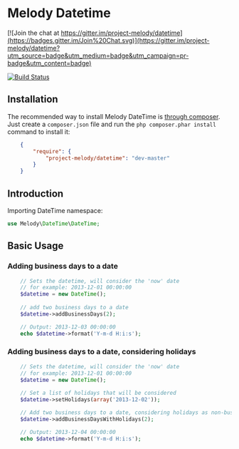 Melody Datetime
=================

[![Join the chat at https://gitter.im/project-melody/datetime](https://badges.gitter.im/Join%20Chat.svg)](https://gitter.im/project-melody/datetime?utm_source=badge&utm_medium=badge&utm_campaign=pr-badge&utm_content=badge)

[![Build Status](https://travis-ci.org/project-melody/datetime.png?branch=develop)](https://travis-ci.org/project-melody/datetime)


Installation
------------

The recommended way to install Melody DateTime is [through
composer](http://getcomposer.org). Just create a `composer.json` file and
run the `php composer.phar install` command to install it:
```json
    {
        "require": {
            "project-melody/datetime": "dev-master"
        }
    }
```

Introduction
------------

Importing DateTime namespace:
```php
use Melody\DateTime\DateTime;
```

Basic Usage
-----------
### Adding business days to a date
```php
    // Sets the datetime, will consider the 'now' date
    // for example: 2013-12-01 00:00:00
    $datetime = new DateTime();
    
    // add two business days to a date
    $datetime->addBusinessDays(2);

    // Output: 2013-12-03 00:00:00
    echo $datetime->format('Y-m-d H:i:s');
```

### Adding business days to a date, considering holidays
```php
    // Sets the datetime, will consider the 'now' date
    // for example: 2013-12-01 00:00:00
    $datetime = new DateTime();
    
    // Set a list of holidays that will be considered
    $datetime->setHolidays(array('2013-12-02'));

    // Add two business days to a date, considering holidays as non-business days
    $datetime->addBusinessDaysWithHolidays(2);

    // Output: 2013-12-04 00:00:00
    echo $datetime->format('Y-m-d H:i:s');
```
